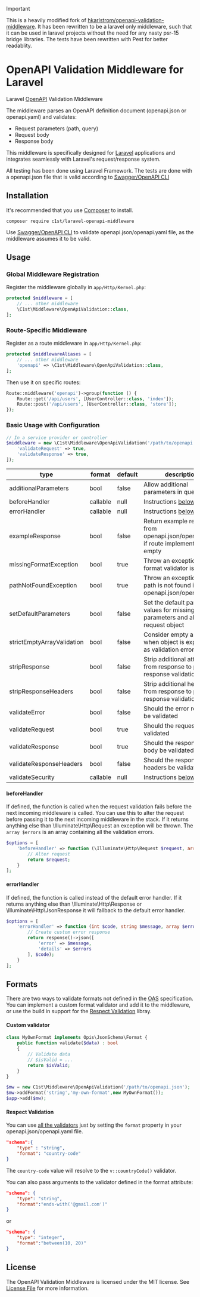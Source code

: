> [!IMPORTANT]
> This is a heavily modified fork of [hkarlstrom/openapi-validation-middleware](https://github.com/hkarlstrom/openapi-validation-middleware). It has been rewritten to be a laravel only middleware, such that it can be used in laravel projects without the need for any nasty psr-15 bridge libraries. The tests have been rewritten with Pest for better readablity.

# OpenAPI Validation Middleware for Laravel

Laravel [OpenAPI](https://www.openapis.org/) Validation Middleware

The middleware parses an OpenAPI definition document (openapi.json or openapi.yaml) and validates:
* Request parameters (path, query)
* Request body
* Response body

This middleware is specifically designed for [Laravel](https://laravel.com/) applications and integrates seamlessly with Laravel's request/response system.

All testing has been done using Laravel Framework. The tests are done with a openapi.json file that is valid according to [Swagger/OpenAPI CLI](https://www.npmjs.com/package/swagger-cli)


## Installation

It's recommended that you use [Composer](https://getcomposer.org/download) to install.
```shell
composer require c1st/laravel-openapi-middleware
```

Use [Swagger/OpenAPI CLI](https://www.npmjs.com/package/swagger-cli) to validate openapi.json/openapi.yaml file, as the middleware assumes it to be valid.


## Usage

### Global Middleware Registration

Register the middleware globally in `app/Http/Kernel.php`:

```php
protected $middleware = [
    // ... other middleware
    \C1st\Middleware\OpenApiValidation::class,
];
```

### Route-Specific Middleware

Register as a route middleware in `app/Http/Kernel.php`:

```php
protected $middlewareAliases = [
    // ... other middleware
    'openapi' => \C1st\Middleware\OpenApiValidation::class,
];
```

Then use it on specific routes:

```php
Route::middleware('openapi')->group(function () {
    Route::get('/api/users', [UserController::class, 'index']);
    Route::post('/api/users', [UserController::class, 'store']);
});
```

### Basic Usage with Configuration

```php
// In a service provider or controller
$middleware = new \C1st\Middleware\OpenApiValidation('/path/to/openapi.json', [
    'validateRequest' => true,
    'validateResponse' => true,
]);
```


| type                       | format    | default | description |
| -------------------------- | --------- | ------- | --- |
| additionalParameters       | bool      | false   | Allow additional parameters in query |
| beforeHandler              | callable  | null    | Instructions [below](README.md#beforehandler) |
| errorHandler               | callable  | null    | Instructions [below](README.md#errorhandler) |
| exampleResponse            | bool      | false   | Return example response from openapi.json/openapi.yaml if route implementation is empty |
| missingFormatException     | bool      | true    | Throw an exception if a format validator is missing |
| pathNotFoundException      | bool      | true    | Throw an exception if the path is not found in openapi.json/openapi.yaml |
| setDefaultParameters       | bool      | false   | Set the default parameter values for missing parameters and alter the request object |
| strictEmptyArrayValidation | bool      | false   | Consider empty array when object is expected as validation error |
| stripResponse              | bool      | false   | Strip additional attributes from response to prevent response validation error |
| stripResponseHeaders       | bool      | false   | Strip additional headers from response to prevent response validation error |
| validateError              | bool      | false   | Should the error response be validated |
| validateRequest            | bool      | true    | Should the request be validated |
| validateResponse           | bool      | true    | Should the response's body be validated |
| validateResponseHeaders    | bool      | false   | Should the response's headers be validated |
| validateSecurity           | callable  | null    | Instructions [below](README.md#validateSecurity) |


#### beforeHandler
If defined, the function is called when the request validation fails before the next incoming middleware is called. You can use this to alter the request before passing it to the next incoming middleware in the stack. If it returns anything else than \Illuminate\Http\Request an exception will be thrown. The `array $errors` is an array containing all the validation errors.
```php
$options = [
    'beforeHandler' => function (\Illuminate\Http\Request $request, array $errors) : \Illuminate\Http\Request {
        // Alter request
        return $request;
    }
];
```

#### errorHandler
If defined, the function is called instead of the default error handler. If it returns anything else than \Illuminate\Http\Response or \Illuminate\Http\JsonResponse it will fallback to the default error handler.
```php
$options = [
    'errorHandler' => function (int $code, string $message, array $errors) : \Illuminate\Http\JsonResponse {
        // Create custom error response
        return response()->json([
            'error' => $message,
            'details' => $errors
        ], $code);
    }
];
```


## Formats

There are two ways to validate formats not defined in the [OAS](https://swagger.io/specification/#dataTypes) specification. You can implement a custom format validator and add it to the middleware, or use the build in support for the [Respect Validation](http://respect.github.io/Validation/) libray.

#### Custom validator

```php
class MyOwnFormat implements Opis\JsonSchema\Format {
    public function validate($data) : bool
    {
        // Validate data
        // $isValid = ...
        return $isValid;
    }
}

$mw = new C1st\Middleware\OpenApiValidation('/path/to/openapi.json');
$mw->addFormat('string','my-own-format',new MyOwnFormat());
$app->add($mw);
```

#### Respect Validation

You can use [all the validators](http://respect.github.io/Validation/docs/validators.html) just by setting the `format` property in your openapi.json/openapi.yaml file.
```json
"schema":{
    "type" : "string",
    "format": "country-code"
}
```
The `country-code` value will resolve to the `v::countryCode()` validator.

You can also pass arguments to the validator defined in the format attribute:

```json
"schema": {
    "type": "string",
    "format":"ends-with('@gmail.com')"
}
```
or
```json
"schema": {
    "type": "integer",
    "format":"between(10, 20)"
}
```

## License

The OpenAPI Validation Middleware is licensed under the MIT license. See [License File](LICENSE) for more information.
